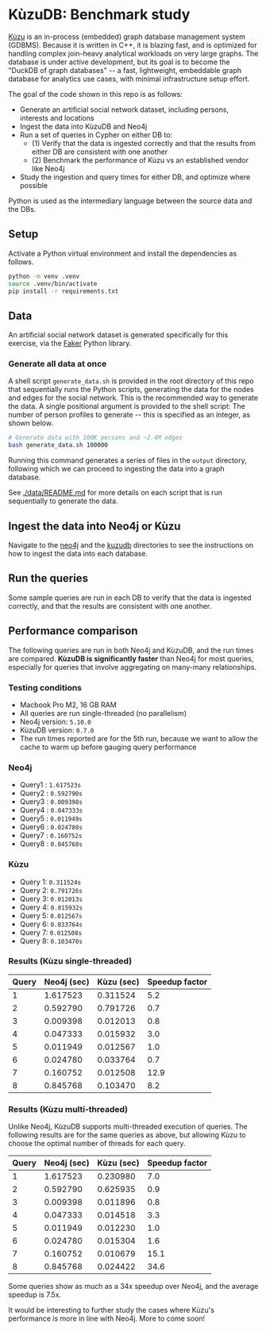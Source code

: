 # KùzuDB: Benchmark study

[Kùzu](https://kuzudb.com/) is an in-process (embedded) graph database management system (GDBMS). Because it is written in C++, it is blazing fast, and is optimized for handling complex join-heavy analytical workloads on very large graphs. The database is under active development, but its goal is to become the "DuckDB of graph databases" -- a fast, lightweight, embeddable graph database for analytics use cases, with minimal infrastructure setup effort.

The goal of the code shown in this repo is as follows:

* Generate an artificial social network dataset, including persons, interests and locations
* Ingest the data into KùzuDB and Neo4j
* Run a set of queries in Cypher on either DB to:
  * (1) Verify that the data is ingested correctly and that the results from either DB are consistent with one another
  * (2) Benchmark the performance of Kùzu vs an established vendor like Neo4j
* Study the ingestion and query times for either DB, and optimize where possible

Python is used as the intermediary language between the source data and the DBs.

## Setup

Activate a Python virtual environment and install the dependencies as follows.

```sh
python -m venv .venv
source .venv/bin/activate
pip install -r requirements.txt
```

## Data

An artificial social network dataset is generated specifically for this exercise, via the [Faker](https://faker.readthedocs.io/en/master/) Python library.


### Generate all data at once

A shell script `generate_data.sh` is provided in the root directory of this repo that sequentially runs the Python scripts, generating the data for the nodes and edges for the social network. This is the recommended way to generate the data. A single positional argument is provided to the shell script: The number of person profiles to generate -- this is specified as an integer, as shown below.

```sh
# Generate data with 100K persons and ~2.4M edges
bash generate_data.sh 100000
```

Running this command generates a series of files in the `output` directory, following which we can proceed to ingesting the data into a graph database.

See [./data/README.md](./data/README.md) for more details on each script that is run sequentially to generate the data.

## Ingest the data into Neo4j or Kùzu

Navigate to the [neo4j](./neo4j) and the [kuzudb](./kuzudb/) directories to see the instructions on how to ingest the data into each database.

## Run the queries

Some sample queries are run in each DB to verify that the data is ingested correctly, and that the results are consistent with one another.

## Performance comparison

The following queries are run in both Neo4j and KùzuDB, and the run times are compared. **KùzuDB is significantly faster** than Neo4j for most queries, especially for queries that involve aggregating on many-many relationships.

### Testing conditions

* Macbook Pro M2, 16 GB RAM
* All queries are run single-threaded (no parallelism)
* Neo4j version: `5.10.0`
* KùzuDB version: `0.7.0`
* The run times reported are for the 5th run, because we want to allow the cache to warm up before gauging query performance

### Neo4j

* Query1 : `1.617523s`
* Query2 : `0.592790s`
* Query3 : `0.009398s`
* Query4 : `0.047333s`
* Query5 : `0.011949s`
* Query6 : `0.024780s`
* Query7 : `0.160752s`
* Query8 : `0.845768s`

### Kùzu

* Query 1: `0.311524s`
* Query 2: `0.791726s`
* Query 3: `0.012013s`
* Query 4: `0.015932s`
* Query 5: `0.012567s`
* Query 6: `0.033764s`
* Query 7: `0.012508s`
* Query 8: `0.103470s`

### Results (Kùzu single-threaded)

Query | Neo4j (sec) | Kùzu (sec) | Speedup factor
--- | --- | --- | ---
1 | 1.617523 | 0.311524 | 5.2
2 | 0.592790 | 0.791726 | 0.7
3 | 0.009398 | 0.012013 | 0.8
4 | 0.047333 | 0.015932 | 3.0
5 | 0.011949 | 0.012567 | 1.0
6 | 0.024780 | 0.033764 | 0.7
7 | 0.160752 | 0.012508 | 12.9
8 | 0.845768 | 0.103470 | 8.2

### Results (Kùzu multi-threaded)

Unlike Neo4j, KùzuDB supports multi-threaded execution of queries. The following results are for the same queries as above, but allowing Kùzu to choose the optimal number of threads for each query.

Query | Neo4j (sec) | Kùzu (sec) | Speedup factor
--- | --- | --- | ---
1 | 1.617523 | 0.230980 | 7.0
2 | 0.592790 | 0.625935 | 0.9
3 | 0.009398 | 0.011896 | 0.8
4 | 0.047333 | 0.014518 | 3.3
5 | 0.011949 | 0.012230 | 1.0
6 | 0.024780 | 0.015304 | 1.6
7 | 0.160752 | 0.010679 | 15.1
8 | 0.845768 | 0.024422 | 34.6

Some queries show as much as a 34x speedup over Neo4j, and the average speedup is 7.5x.

It would be interesting to further study the cases where Kùzu's performance is more in line with Neo4j. More to come soon!
